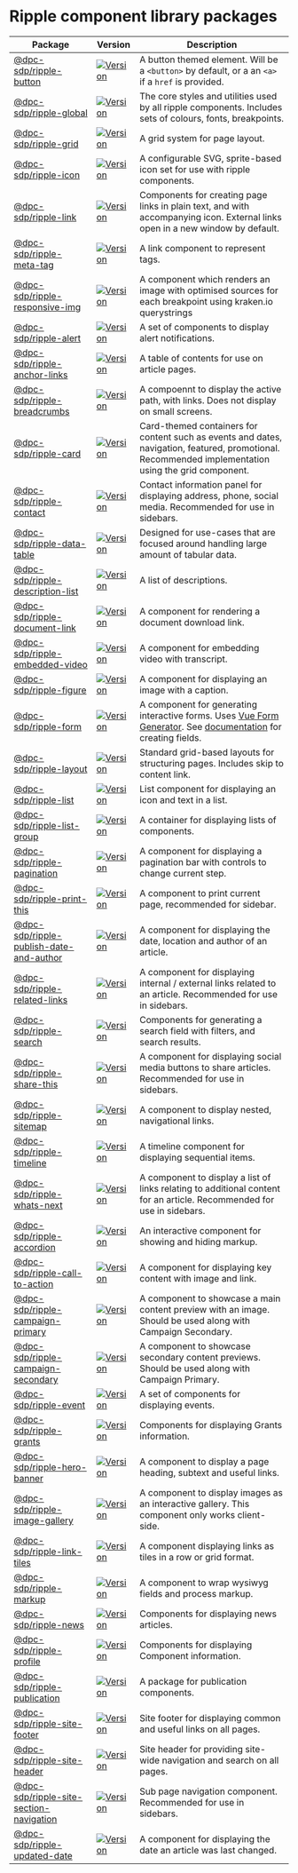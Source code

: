 # Ripple component library packages

<!-- GENERATED_DOCS -->
| Package | Version | Description |
| --- | --- | --- |
| [@dpc-sdp/ripple-button](https://www.npmjs.com/package/@dpc-sdp/ripple-button) | <a href="https://www.npmjs.com/package/@dpc-sdp/ripple-button"><img src="https://img.shields.io/npm/v/@dpc-sdp/ripple-button" alt="Version"></a> | A button themed element. Will be a `<button>` by default, or a an `<a>` if a `href` is provided. |
| [@dpc-sdp/ripple-global](https://www.npmjs.com/package/@dpc-sdp/ripple-global) | <a href="https://www.npmjs.com/package/@dpc-sdp/ripple-global"><img src="https://img.shields.io/npm/v/@dpc-sdp/ripple-global" alt="Version"></a> | The core styles and utilities used by all ripple components. Includes sets of colours, fonts, breakpoints. |
| [@dpc-sdp/ripple-grid](https://www.npmjs.com/package/@dpc-sdp/ripple-grid) | <a href="https://www.npmjs.com/package/@dpc-sdp/ripple-grid"><img src="https://img.shields.io/npm/v/@dpc-sdp/ripple-grid" alt="Version"></a> | A grid system for page layout. |
| [@dpc-sdp/ripple-icon](https://www.npmjs.com/package/@dpc-sdp/ripple-icon) | <a href="https://www.npmjs.com/package/@dpc-sdp/ripple-icon"><img src="https://img.shields.io/npm/v/@dpc-sdp/ripple-icon" alt="Version"></a> | A configurable SVG, sprite-based icon set for use with ripple components. |
| [@dpc-sdp/ripple-link](https://www.npmjs.com/package/@dpc-sdp/ripple-link) | <a href="https://www.npmjs.com/package/@dpc-sdp/ripple-link"><img src="https://img.shields.io/npm/v/@dpc-sdp/ripple-link" alt="Version"></a> | Components for creating page links in plain text, and with accompanying icon. External links open in a new window by default. |
| [@dpc-sdp/ripple-meta-tag](https://www.npmjs.com/package/@dpc-sdp/ripple-meta-tag) | <a href="https://www.npmjs.com/package/@dpc-sdp/ripple-meta-tag"><img src="https://img.shields.io/npm/v/@dpc-sdp/ripple-meta-tag" alt="Version"></a> | A link component to represent tags. |
| [@dpc-sdp/ripple-responsive-img](https://www.npmjs.com/package/@dpc-sdp/ripple-responsive-img) | <a href="https://www.npmjs.com/package/@dpc-sdp/ripple-responsive-img"><img src="https://img.shields.io/npm/v/@dpc-sdp/ripple-responsive-img" alt="Version"></a> | A component which renders an image with optimised sources for each breakpoint using kraken.io querystrings |
| [@dpc-sdp/ripple-alert](https://www.npmjs.com/package/@dpc-sdp/ripple-alert) | <a href="https://www.npmjs.com/package/@dpc-sdp/ripple-alert"><img src="https://img.shields.io/npm/v/@dpc-sdp/ripple-alert" alt="Version"></a> | A set of components to display alert notifications. |
| [@dpc-sdp/ripple-anchor-links](https://www.npmjs.com/package/@dpc-sdp/ripple-anchor-links) | <a href="https://www.npmjs.com/package/@dpc-sdp/ripple-anchor-links"><img src="https://img.shields.io/npm/v/@dpc-sdp/ripple-anchor-links" alt="Version"></a> | A table of contents for use on article pages. |
| [@dpc-sdp/ripple-breadcrumbs](https://www.npmjs.com/package/@dpc-sdp/ripple-breadcrumbs) | <a href="https://www.npmjs.com/package/@dpc-sdp/ripple-breadcrumbs"><img src="https://img.shields.io/npm/v/@dpc-sdp/ripple-breadcrumbs" alt="Version"></a> | A compoennt to display the active path, with links. Does not display on small screens. |
| [@dpc-sdp/ripple-card](https://www.npmjs.com/package/@dpc-sdp/ripple-card) | <a href="https://www.npmjs.com/package/@dpc-sdp/ripple-card"><img src="https://img.shields.io/npm/v/@dpc-sdp/ripple-card" alt="Version"></a> | Card-themed containers for content such as events and dates, navigation, featured, promotional. Recommended implementation using the grid component. |
| [@dpc-sdp/ripple-contact](https://www.npmjs.com/package/@dpc-sdp/ripple-contact) | <a href="https://www.npmjs.com/package/@dpc-sdp/ripple-contact"><img src="https://img.shields.io/npm/v/@dpc-sdp/ripple-contact" alt="Version"></a> | Contact information panel for displaying address, phone, social media. Recommended for use in sidebars. |
| [@dpc-sdp/ripple-data-table](https://www.npmjs.com/package/@dpc-sdp/ripple-data-table) | <a href="https://www.npmjs.com/package/@dpc-sdp/ripple-data-table"><img src="https://img.shields.io/npm/v/@dpc-sdp/ripple-data-table" alt="Version"></a> | Designed for use-cases that are focused around handling large amount of tabular data. |
| [@dpc-sdp/ripple-description-list](https://www.npmjs.com/package/@dpc-sdp/ripple-description-list) | <a href="https://www.npmjs.com/package/@dpc-sdp/ripple-description-list"><img src="https://img.shields.io/npm/v/@dpc-sdp/ripple-description-list" alt="Version"></a> | A list of descriptions. |
| [@dpc-sdp/ripple-document-link](https://www.npmjs.com/package/@dpc-sdp/ripple-document-link) | <a href="https://www.npmjs.com/package/@dpc-sdp/ripple-document-link"><img src="https://img.shields.io/npm/v/@dpc-sdp/ripple-document-link" alt="Version"></a> | A component for rendering a document download link. |
| [@dpc-sdp/ripple-embedded-video](https://www.npmjs.com/package/@dpc-sdp/ripple-embedded-video) | <a href="https://www.npmjs.com/package/@dpc-sdp/ripple-embedded-video"><img src="https://img.shields.io/npm/v/@dpc-sdp/ripple-embedded-video" alt="Version"></a> | A component for embedding video with transcript. |
| [@dpc-sdp/ripple-figure](https://www.npmjs.com/package/@dpc-sdp/ripple-figure) | <a href="https://www.npmjs.com/package/@dpc-sdp/ripple-figure"><img src="https://img.shields.io/npm/v/@dpc-sdp/ripple-figure" alt="Version"></a> | A component for displaying an image with a caption. |
| [@dpc-sdp/ripple-form](https://www.npmjs.com/package/@dpc-sdp/ripple-form) | <a href="https://www.npmjs.com/package/@dpc-sdp/ripple-form"><img src="https://img.shields.io/npm/v/@dpc-sdp/ripple-form" alt="Version"></a> | A component for generating interactive forms. Uses [Vue Form Generator](https://github.com/vue-generators/vue-form-generator). See [documentation](https://icebob.gitbooks.io/vueformgenerator/content/) for creating fields. |
| [@dpc-sdp/ripple-layout](https://www.npmjs.com/package/@dpc-sdp/ripple-layout) | <a href="https://www.npmjs.com/package/@dpc-sdp/ripple-layout"><img src="https://img.shields.io/npm/v/@dpc-sdp/ripple-layout" alt="Version"></a> | Standard grid-based layouts for structuring pages. Includes skip to content link. |
| [@dpc-sdp/ripple-list](https://www.npmjs.com/package/@dpc-sdp/ripple-list) | <a href="https://www.npmjs.com/package/@dpc-sdp/ripple-list"><img src="https://img.shields.io/npm/v/@dpc-sdp/ripple-list" alt="Version"></a> | List component for displaying an icon and text in a list. |
| [@dpc-sdp/ripple-list-group](https://www.npmjs.com/package/@dpc-sdp/ripple-list-group) | <a href="https://www.npmjs.com/package/@dpc-sdp/ripple-list-group"><img src="https://img.shields.io/npm/v/@dpc-sdp/ripple-list-group" alt="Version"></a> | A container for displaying lists of components. |
| [@dpc-sdp/ripple-pagination](https://www.npmjs.com/package/@dpc-sdp/ripple-pagination) | <a href="https://www.npmjs.com/package/@dpc-sdp/ripple-pagination"><img src="https://img.shields.io/npm/v/@dpc-sdp/ripple-pagination" alt="Version"></a> | A component for displaying a pagination bar with controls to change current step. |
| [@dpc-sdp/ripple-print-this](https://www.npmjs.com/package/@dpc-sdp/ripple-print-this) | <a href="https://www.npmjs.com/package/@dpc-sdp/ripple-print-this"><img src="https://img.shields.io/npm/v/@dpc-sdp/ripple-print-this" alt="Version"></a> | A component to print current page, recommended for sidebar. |
| [@dpc-sdp/ripple-publish-date-and-author](https://www.npmjs.com/package/@dpc-sdp/ripple-publish-date-and-author) | <a href="https://www.npmjs.com/package/@dpc-sdp/ripple-publish-date-and-author"><img src="https://img.shields.io/npm/v/@dpc-sdp/ripple-publish-date-and-author" alt="Version"></a> | A component for displaying the date, location and author of an article. |
| [@dpc-sdp/ripple-related-links](https://www.npmjs.com/package/@dpc-sdp/ripple-related-links) | <a href="https://www.npmjs.com/package/@dpc-sdp/ripple-related-links"><img src="https://img.shields.io/npm/v/@dpc-sdp/ripple-related-links" alt="Version"></a> | A component for displaying internal / external links related to an article. Recommended for use in sidebars. |
| [@dpc-sdp/ripple-search](https://www.npmjs.com/package/@dpc-sdp/ripple-search) | <a href="https://www.npmjs.com/package/@dpc-sdp/ripple-search"><img src="https://img.shields.io/npm/v/@dpc-sdp/ripple-search" alt="Version"></a> | Components for generating a search field with filters, and search results. |
| [@dpc-sdp/ripple-share-this](https://www.npmjs.com/package/@dpc-sdp/ripple-share-this) | <a href="https://www.npmjs.com/package/@dpc-sdp/ripple-share-this"><img src="https://img.shields.io/npm/v/@dpc-sdp/ripple-share-this" alt="Version"></a> | A component for displaying social media buttons to share articles. Recommended for use in sidebars. |
| [@dpc-sdp/ripple-sitemap](https://www.npmjs.com/package/@dpc-sdp/ripple-sitemap) | <a href="https://www.npmjs.com/package/@dpc-sdp/ripple-sitemap"><img src="https://img.shields.io/npm/v/@dpc-sdp/ripple-sitemap" alt="Version"></a> | A component to display nested, navigational links. |
| [@dpc-sdp/ripple-timeline](https://www.npmjs.com/package/@dpc-sdp/ripple-timeline) | <a href="https://www.npmjs.com/package/@dpc-sdp/ripple-timeline"><img src="https://img.shields.io/npm/v/@dpc-sdp/ripple-timeline" alt="Version"></a> | A timeline component for displaying sequential items. |
| [@dpc-sdp/ripple-whats-next](https://www.npmjs.com/package/@dpc-sdp/ripple-whats-next) | <a href="https://www.npmjs.com/package/@dpc-sdp/ripple-whats-next"><img src="https://img.shields.io/npm/v/@dpc-sdp/ripple-whats-next" alt="Version"></a> | A component to display a list of links relating to additional content for an article. Recommended for use in sidebars. |
| [@dpc-sdp/ripple-accordion](https://www.npmjs.com/package/@dpc-sdp/ripple-accordion) | <a href="https://www.npmjs.com/package/@dpc-sdp/ripple-accordion"><img src="https://img.shields.io/npm/v/@dpc-sdp/ripple-accordion" alt="Version"></a> | An interactive component for showing and hiding markup. |
| [@dpc-sdp/ripple-call-to-action](https://www.npmjs.com/package/@dpc-sdp/ripple-call-to-action) | <a href="https://www.npmjs.com/package/@dpc-sdp/ripple-call-to-action"><img src="https://img.shields.io/npm/v/@dpc-sdp/ripple-call-to-action" alt="Version"></a> | A component for displaying key content with image and link. |
| [@dpc-sdp/ripple-campaign-primary](https://www.npmjs.com/package/@dpc-sdp/ripple-campaign-primary) | <a href="https://www.npmjs.com/package/@dpc-sdp/ripple-campaign-primary"><img src="https://img.shields.io/npm/v/@dpc-sdp/ripple-campaign-primary" alt="Version"></a> | A component to showcase a main content preview with an image. Should be used along with Campaign Secondary. |
| [@dpc-sdp/ripple-campaign-secondary](https://www.npmjs.com/package/@dpc-sdp/ripple-campaign-secondary) | <a href="https://www.npmjs.com/package/@dpc-sdp/ripple-campaign-secondary"><img src="https://img.shields.io/npm/v/@dpc-sdp/ripple-campaign-secondary" alt="Version"></a> | A component to showcase secondary content previews. Should be used along with Campaign Primary. |
| [@dpc-sdp/ripple-event](https://www.npmjs.com/package/@dpc-sdp/ripple-event) | <a href="https://www.npmjs.com/package/@dpc-sdp/ripple-event"><img src="https://img.shields.io/npm/v/@dpc-sdp/ripple-event" alt="Version"></a> | A set of components for displaying events. |
| [@dpc-sdp/ripple-grants](https://www.npmjs.com/package/@dpc-sdp/ripple-grants) | <a href="https://www.npmjs.com/package/@dpc-sdp/ripple-grants"><img src="https://img.shields.io/npm/v/@dpc-sdp/ripple-grants" alt="Version"></a> | Components for displaying Grants information. |
| [@dpc-sdp/ripple-hero-banner](https://www.npmjs.com/package/@dpc-sdp/ripple-hero-banner) | <a href="https://www.npmjs.com/package/@dpc-sdp/ripple-hero-banner"><img src="https://img.shields.io/npm/v/@dpc-sdp/ripple-hero-banner" alt="Version"></a> | A component to display a page heading, subtext and useful links. |
| [@dpc-sdp/ripple-image-gallery](https://www.npmjs.com/package/@dpc-sdp/ripple-image-gallery) | <a href="https://www.npmjs.com/package/@dpc-sdp/ripple-image-gallery"><img src="https://img.shields.io/npm/v/@dpc-sdp/ripple-image-gallery" alt="Version"></a> | A component to display images as an interactive gallery. This component only works client-side. |
| [@dpc-sdp/ripple-link-tiles](https://www.npmjs.com/package/@dpc-sdp/ripple-link-tiles) | <a href="https://www.npmjs.com/package/@dpc-sdp/ripple-link-tiles"><img src="https://img.shields.io/npm/v/@dpc-sdp/ripple-link-tiles" alt="Version"></a> | A component displaying links as tiles in a row or grid format. |
| [@dpc-sdp/ripple-markup](https://www.npmjs.com/package/@dpc-sdp/ripple-markup) | <a href="https://www.npmjs.com/package/@dpc-sdp/ripple-markup"><img src="https://img.shields.io/npm/v/@dpc-sdp/ripple-markup" alt="Version"></a> | A component to wrap wysiwyg fields and process markup. |
| [@dpc-sdp/ripple-news](https://www.npmjs.com/package/@dpc-sdp/ripple-news) | <a href="https://www.npmjs.com/package/@dpc-sdp/ripple-news"><img src="https://img.shields.io/npm/v/@dpc-sdp/ripple-news" alt="Version"></a> | Components for displaying news articles. |
| [@dpc-sdp/ripple-profile](https://www.npmjs.com/package/@dpc-sdp/ripple-profile) | <a href="https://www.npmjs.com/package/@dpc-sdp/ripple-profile"><img src="https://img.shields.io/npm/v/@dpc-sdp/ripple-profile" alt="Version"></a> | Components for displaying Component information. |
| [@dpc-sdp/ripple-publication](https://www.npmjs.com/package/@dpc-sdp/ripple-publication) | <a href="https://www.npmjs.com/package/@dpc-sdp/ripple-publication"><img src="https://img.shields.io/npm/v/@dpc-sdp/ripple-publication" alt="Version"></a> | A package for publication components. |
| [@dpc-sdp/ripple-site-footer](https://www.npmjs.com/package/@dpc-sdp/ripple-site-footer) | <a href="https://www.npmjs.com/package/@dpc-sdp/ripple-site-footer"><img src="https://img.shields.io/npm/v/@dpc-sdp/ripple-site-footer" alt="Version"></a> | Site footer for displaying common and useful links on all pages. |
| [@dpc-sdp/ripple-site-header](https://www.npmjs.com/package/@dpc-sdp/ripple-site-header) | <a href="https://www.npmjs.com/package/@dpc-sdp/ripple-site-header"><img src="https://img.shields.io/npm/v/@dpc-sdp/ripple-site-header" alt="Version"></a> | Site header for providing site-wide navigation and search on all pages. |
| [@dpc-sdp/ripple-site-section-navigation](https://www.npmjs.com/package/@dpc-sdp/ripple-site-section-navigation) | <a href="https://www.npmjs.com/package/@dpc-sdp/ripple-site-section-navigation"><img src="https://img.shields.io/npm/v/@dpc-sdp/ripple-site-section-navigation" alt="Version"></a> | Sub page navigation component. Recommended for use in sidebars. |
| [@dpc-sdp/ripple-updated-date](https://www.npmjs.com/package/@dpc-sdp/ripple-updated-date) | <a href="https://www.npmjs.com/package/@dpc-sdp/ripple-updated-date"><img src="https://img.shields.io/npm/v/@dpc-sdp/ripple-updated-date" alt="Version"></a> | A component for displaying the date an article was last changed. |

<!-- /GENERATED_DOCS -->
